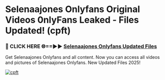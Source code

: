 # Selenaajones Onlyfans Original Videos 0nlyFans Leaked - Files Updated! (cpft)

<h3>🔴 CLICK HERE 🌐==►► <a href="https://tinyurl.com/ehrbuxhb" rel="nofollow">Selenaajones Onlyfans Updated Files</a></h3>

Get Selenaajones Onlyfans and all content. Now you can access all videos and pictures of Selenaajones Onlyfans. New Updated Files 2025!

[![cpft](https://i.imgur.com/lVYEuWS.gif)](https://tinyurl.com/ehrbuxhb)
